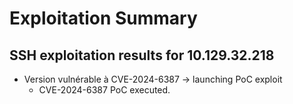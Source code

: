 # Exploitation Summary

## SSH exploitation results for 10.129.32.218
- Version vulnérable à CVE-2024-6387 → launching PoC exploit
  - CVE-2024-6387 PoC executed.


